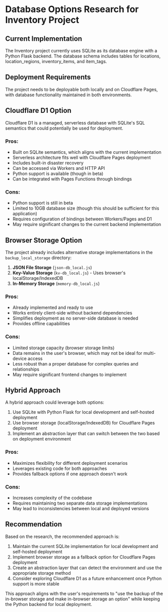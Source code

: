 # Database Options Research for Inventory Project

## Current Implementation
The Inventory project currently uses SQLite as its database engine with a Python Flask backend. The database schema includes tables for locations, location_regions, inventory_items, and item_tags.

## Deployment Requirements
The project needs to be deployable both locally and on Cloudflare Pages, with database functionality maintained in both environments.

## Cloudflare D1 Option
Cloudflare D1 is a managed, serverless database with SQLite's SQL semantics that could potentially be used for deployment.

### Pros:
- Built on SQLite semantics, which aligns with the current implementation
- Serverless architecture fits well with Cloudflare Pages deployment
- Includes built-in disaster recovery
- Can be accessed via Workers and HTTP API
- Python support is available (though in beta)
- Can be integrated with Pages Functions through bindings

### Cons:
- Python support is still in beta
- Limited to 10GB database size (though this should be sufficient for this application)
- Requires configuration of bindings between Workers/Pages and D1
- May require significant changes to the current backend implementation

## Browser Storage Option
The project already includes alternative storage implementations in the `backup_local_storage` directory:

1. **JSON File Storage** (`json-db_local.js`)
2. **Key-Value Storage** (`kv-db_local.js`) - Uses browser's localStorage/IndexedDB
3. **In-Memory Storage** (`memory-db_local.js`)

### Pros:
- Already implemented and ready to use
- Works entirely client-side without backend dependencies
- Simplifies deployment as no server-side database is needed
- Provides offline capabilities

### Cons:
- Limited storage capacity (browser storage limits)
- Data remains in the user's browser, which may not be ideal for multi-device access
- Less robust than a proper database for complex queries and relationships
- May require significant frontend changes to implement

## Hybrid Approach
A hybrid approach could leverage both options:

1. Use SQLite with Python Flask for local development and self-hosted deployment
2. Use browser storage (localStorage/IndexedDB) for Cloudflare Pages deployment
3. Implement an abstraction layer that can switch between the two based on deployment environment

### Pros:
- Maximizes flexibility for different deployment scenarios
- Leverages existing code for both approaches
- Provides fallback options if one approach doesn't work

### Cons:
- Increases complexity of the codebase
- Requires maintaining two separate data storage implementations
- May lead to inconsistencies between local and deployed versions

## Recommendation
Based on the research, the recommended approach is:

1. Maintain the current SQLite implementation for local development and self-hosted deployment
2. Implement browser storage as a fallback option for Cloudflare Pages deployment
3. Create an abstraction layer that can detect the environment and use the appropriate storage method
4. Consider exploring Cloudflare D1 as a future enhancement once Python support is more stable

This approach aligns with the user's requirements to "use the backup of the in-browser storage and make in-browser storage an option" while keeping the Python backend for local deployment.
